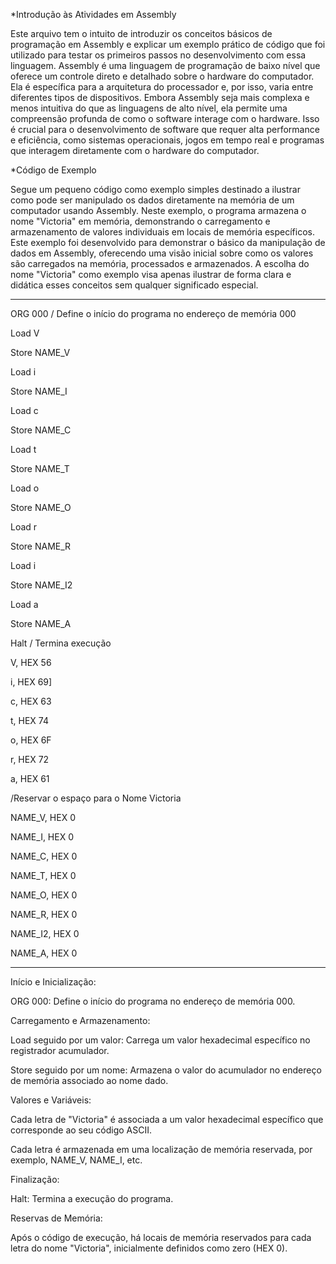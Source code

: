 *Introdução às Atividades em Assembly

Este arquivo tem o intuito de introduzir os conceitos básicos de programação em Assembly e explicar um exemplo prático de código
que foi utilizado para testar os primeiros passos no desenvolvimento com essa linguagem. Assembly é uma linguagem de programação de baixo
nível que oferece um controle direto e detalhado sobre o hardware do computador. Ela é específica para a arquitetura do processador e,
por isso, varia entre diferentes tipos de dispositivos. Embora Assembly seja mais complexa e menos intuitiva do que as linguagens de alto 
nível, ela permite uma compreensão profunda de como o software interage com o hardware. Isso é crucial para o desenvolvimento de software
que requer alta performance e eficiência, como sistemas operacionais, jogos em tempo real e programas que interagem diretamente com o 
hardware do computador.

*Código de Exemplo

Segue um pequeno código como exemplo simples destinado a ilustrar como pode ser manipulado os dados diretamente na memória de um
computador usando Assembly. Neste exemplo, o programa armazena o nome "Victoria" em memória, demonstrando o carregamento e armazenamento 
de valores individuais em locais de memória específicos.
    Este exemplo foi desenvolvido para demonstrar o básico da manipulação de dados em Assembly, oferecendo uma visão inicial sobre como os
valores são carregados na memória, processados e armazenados. A escolha do nome "Victoria" como exemplo visa apenas ilustrar de forma
clara e didática esses conceitos sem qualquer significado especial.

------------------------------------------------------------------------------------------

ORG 000 / Define o início do programa no endereço de memória 000

Load V

Store NAME_V

Load i

Store NAME_I

Load c

Store NAME_C

Load t

Store NAME_T

Load o

Store NAME_O

Load r

Store NAME_R

Load i

Store NAME_I2

Load a

Store NAME_A

Halt / Termina execução

V, HEX 56

i, HEX 69]

c, HEX 63

t, HEX 74

o, HEX 6F

r, HEX 72

a, HEX 61

/Reservar o espaço para o Nome Victoria

NAME_V, HEX 0

NAME_I, HEX 0

NAME_C, HEX 0

NAME_T, HEX 0

NAME_O, HEX 0

NAME_R, HEX 0

NAME_I2, HEX 0

NAME_A, HEX 0

------------------------------------------------------------------------------------------

Início e Inicialização:

ORG 000: Define o início do programa no endereço de memória 000.

Carregamento e Armazenamento:

Load seguido por um valor: Carrega um valor hexadecimal específico no registrador acumulador.

Store seguido por um nome: Armazena o valor do acumulador no endereço de memória associado ao nome dado.

Valores e Variáveis:

Cada letra de "Victoria" é associada a um valor hexadecimal específico que corresponde ao seu código ASCII.

Cada letra é armazenada em uma localização de memória reservada, por exemplo, NAME_V, NAME_I, etc.

Finalização:

Halt: Termina a execução do programa.

Reservas de Memória:

Após o código de execução, há locais de memória reservados para cada letra do nome "Victoria", inicialmente definidos como zero (HEX 0).
